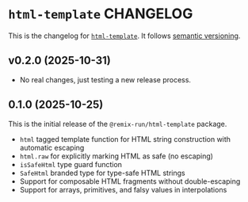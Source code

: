 # `html-template` CHANGELOG

This is the changelog for [`html-template`](https://github.com/remix-run/remix/tree/main/packages/html-template). It follows [semantic versioning](https://semver.org/).

## v0.2.0 (2025-10-31)

- No real changes, just testing a new release process.

## 0.1.0 (2025-10-25)

This is the initial release of the `@remix-run/html-template` package.

- `html` tagged template function for HTML string construction with automatic escaping
- `html.raw` for explicitly marking HTML as safe (no escaping)
- `isSafeHtml` type guard function
- `SafeHtml` branded type for type-safe HTML strings
- Support for composable HTML fragments without double-escaping
- Support for arrays, primitives, and falsy values in interpolations
